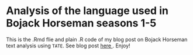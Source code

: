 # Analysis of the language used in Bojack Horseman seasons 1-5
This is the .Rmd flie and plain .R code of my blog post on Bojack Horseman text analysis using `TATE`.
See blog post <a href = "https://almogsi.com/bojack-the-data-scientist/"> here </a>.
Enjoy!
